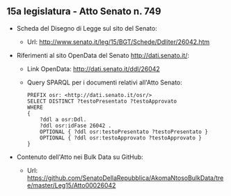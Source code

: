 ## 15a legislatura - Atto Senato n. 749 ##

* Scheda del Disegno di Legge sul sito del Senato:
	* Url: http://www.senato.it/leg/15/BGT/Schede/Ddliter/26042.htm

* Riferimenti al sito OpenData del Senato http://dati.senato.it/:
	* Link OpenData: http://dati.senato.it/ddl/26042
	* Query SPARQL per i documenti relativi all'Atto Senato:

        ```
        PREFIX osr: <http://dati.senato.it/osr/>  
		SELECT DISTINCT ?testoPresentato ?testoApprovato  
		WHERE  
		{  
		    ?ddl a osr:Ddl.  
		    ?ddl osr:idFase 26042 .  
		    OPTIONAL { ?ddl osr:testoPresentato ?testoPresentato }  
		    OPTIONAL { ?ddl osr:testoApprovato ?testoApprovato }  
		}
		```
* Contenuto dell'Atto nei Bulk Data su GitHub:
    * Url: https://github.com/SenatoDellaRepubblica/AkomaNtosoBulkData/tree/master/Leg15/Atto00026042		